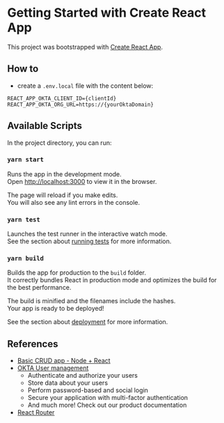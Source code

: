 # Getting Started with Create React App

This project was bootstrapped with [Create React App](https://github.com/facebook/create-react-app).

## How to

- create a `.env.local` file with the content below:

```environment
REACT_APP_OKTA_CLIENT_ID={clientId}
REACT_APP_OKTA_ORG_URL=https://{yourOktaDomain}
```

## Available Scripts

In the project directory, you can run:

### `yarn start`

Runs the app in the development mode.\
Open [http://localhost:3000](http://localhost:3000) to view it in the browser.

The page will reload if you make edits.\
You will also see any lint errors in the console.

### `yarn test`

Launches the test runner in the interactive watch mode.\
See the section about [running tests](https://facebook.github.io/create-react-app/docs/running-tests) for more information.

### `yarn build`

Builds the app for production to the `build` folder.\
It correctly bundles React in production mode and optimizes the build for the best performance.

The build is minified and the filenames include the hashes.\
Your app is ready to be deployed!

See the section about [deployment](https://facebook.github.io/create-react-app/docs/deployment) for more information.

## References

- [Basic CRUD app - Node + React](https://developer.okta.com/blog/2018/07/10/build-a-basic-crud-app-with-node-and-react)
- [OKTA User management](https://developer.okta.com/product/user-management)
  - Authenticate and authorize your users
  - Store data about your users
  - Perform password-based and social login
  - Secure your application with multi-factor authentication
  - And much more! Check out our product documentation
- [React Router](https://reactrouter.com)